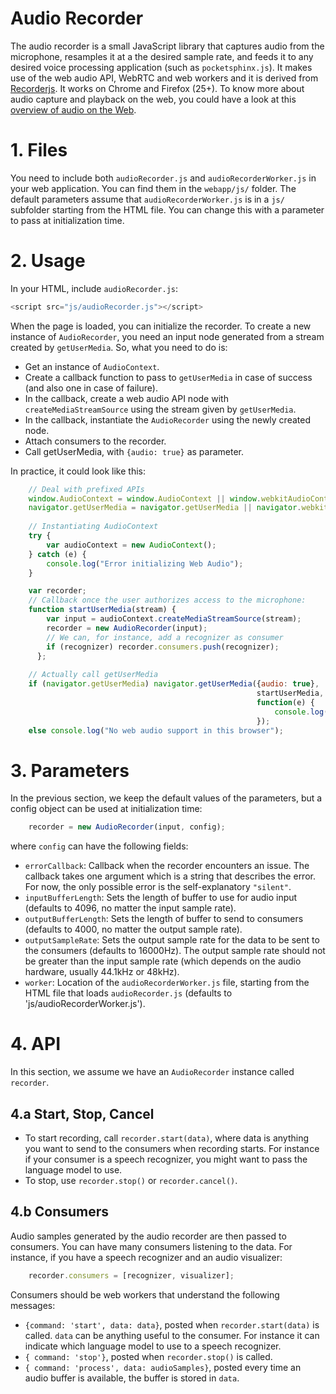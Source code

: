Audio Recorder
==============

The audio recorder is a small JavaScript library that captures audio from the microphone, resamples it at a the desired sample rate, and feeds it to any desired voice processing application (such as `pocketsphinx.js`). It makes use of the web audio API, WebRTC and web workers and it is derived from [Recorderjs](https://github.com/mattdiamond/Recorderjs). It works on Chrome and Firefox (25+). To know more about audio capture and playback on the web, you could have a look at this [overview of audio on the Web](https://github.com/syl22-00/TechDocs/blob/master/AudioInBrowser.md).

# 1. Files

You need to include both `audioRecorder.js` and `audioRecorderWorker.js` in your web application. You can find them in the `webapp/js/` folder. The default parameters assume that `audioRecorderWorker.js` is in a `js/` subfolder starting from the HTML file. You can change this with a parameter to pass at initialization time.

# 2. Usage

In your HTML, include `audioRecorder.js`:

```javascript
<script src="js/audioRecorder.js"></script>
```

When the page is loaded, you can initialize the recorder. To create a new instance of `AudioRecorder`, you need an input node generated from a stream created by `getUserMedia`. So, what you need to do is:

* Get an instance of `AudioContext`.
* Create a callback function to pass to `getUserMedia` in case of success (and also one in case of failure).
* In the callback, create a web audio API node with `createMediaStreamSource` using the stream given by `getUserMedia`.
* In the callback, instantiate the `AudioRecorder` using the newly created node.
* Attach consumers to the recorder.
* Call getUserMedia, with `{audio: true}` as parameter.

In practice, it could look like this:

```javascript
    // Deal with prefixed APIs
    window.AudioContext = window.AudioContext || window.webkitAudioContext;
    navigator.getUserMedia = navigator.getUserMedia || navigator.webkitGetUserMedia || navigator.mozGetUserMedia;
    
    // Instantiating AudioContext
    try {
        var audioContext = new AudioContext();
    } catch (e) {
        console.log("Error initializing Web Audio");
    }

    var recorder;
    // Callback once the user authorizes access to the microphone:
    function startUserMedia(stream) {
        var input = audioContext.createMediaStreamSource(stream);
        recorder = new AudioRecorder(input);
        // We can, for instance, add a recognizer as consumer
        if (recognizer) recorder.consumers.push(recognizer);
      };
    
    // Actually call getUserMedia
    if (navigator.getUserMedia) navigator.getUserMedia({audio: true},
                                                       startUserMedia,
                                                       function(e) {
                                                           console.log("No live audio input in this browser");
                                                       });
    else console.log("No web audio support in this browser");
```


# 3. Parameters

In the previous section, we keep the default values of the parameters, but a config object can be used at initialization time:

````javascript
    recorder = new AudioRecorder(input, config);
````

where `config` can have the following fields:

* `errorCallback`: Callback when the recorder encounters an issue. The callback takes one argument which is a string that describes the error. For now, the only possible error is the self-explanatory `"silent"`.
* `inputBufferLength`: Sets the length of buffer to use for audio input (defaults to 4096, no matter the input sample rate).
* `outputBufferLength`: Sets the length of buffer to send to consumers (defaults to 4000, no matter the output sample rate).
* `outputSampleRate`: Sets the output sample rate for the data to be sent to the consumers (defaults to 16000Hz). The output sample rate should not be greater than the input sample rate (which depends on the audio hardware, usually 44.1kHz or 48kHz).
* `worker`: Location of the `audioRecorderWorker.js` file, starting from the HTML file that loads `audioRecorder.js` (defaults to 'js/audioRecorderWorker.js').

# 4. API

In this section, we assume we have an `AudioRecorder` instance called `recorder`.

## 4.a Start, Stop, Cancel

* To start recording, call `recorder.start(data)`, where data is anything you want to send to the consumers when recording starts. For instance if your consumer is a speech recognizer, you might want to pass the language model to use. 
* To stop, use `recorder.stop()` or `recorder.cancel()`.

## 4.b Consumers

Audio samples generated by the audio recorder are then passed to consumers. You can have many consumers listening to the data. For instance, if you have a speech recognizer and an audio visualizer:

```javascript
    recorder.consumers = [recognizer, visualizer];
```

Consumers should be web workers that understand the following messages:

* `{command: 'start', data: data}`, posted when `recorder.start(data)` is called. `data` can be anything useful to the consumer. For instance it can indicate which language model to use to a speech recognizer.
* `{ command: 'stop'}`, posted when `recorder.stop()` is called.
* `{ command: 'process', data: audioSamples}`, posted every time an audio buffer is available, the buffer is stored in `data`.
